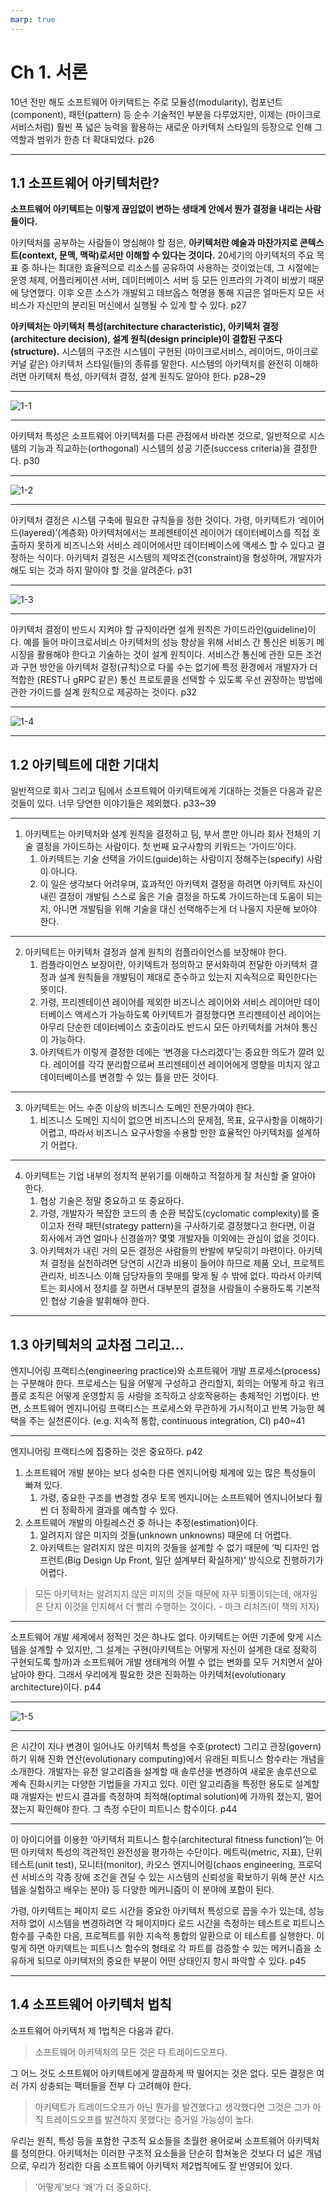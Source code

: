 ```yaml
---
marp: true
---
```


# Ch 1. 서론

10년 전만 해도 소프트웨어 아키텍트는 주로 모듈성(modularity), 컴포넌트(component), 패턴(pattern) 등 순수 기술적인 부분을 다루었지만, 이제는 (마이크로서비스처럼) 훨씬 폭 넓은 능력을 활용하는 새로운 아키텍처 스타일의 등장으로 인해 그 역할과 범위가 한층 더 확대되었다. p26

---

## 1.1 소프트웨어 아키텍처란?

**소프트웨어 아키텍트는 이렇게 끊임없이 변하는 생태계 안에서 뭔가 결정을 내리는 사람들이다.** 

아키텍처를 공부하는 사람들이 명심해야 할 점은, **아키텍처란 예술과 마찬가지로 콘텍스트(context, 문맥, 맥락)로서만 이해할 수 있다는 것이다.** 20세기의 아키텍처의 주요 목표 중 하나는 최대한 효율적으로 리소스를 공유하여 사용하는 것이었는데, 그 시절에는 운영 체제, 어플리케이션 서버, 데이터베이스 서버 등 모든 인프라의 가격이 비쌌기 때문에 당연했다. 이후 오픈 소스가 개발되고 데브옵스 혁명을 통해 지금은 얼마든지 모든 서비스가 자신만의 분리된 머신에서 실행될 수 있게 할 수 있다. p27

**아키텍처는 아키텍처 특성(architecture characteristic), 아키텍처 결정(architecture decision), 설계 원칙(design principle)이 결합된 구조다(structure).** 시스템의 구조란 시스템이 구현된 (마이크로서비스, 레이어드, 마이크로 커널 같은) 아키텍처 스타일(들)의 종류를 말한다. 시스템의 아키텍처를 완전히 이해하려면 아키텍처 특성, 아키텍처 결정, 설계 원칙도 알아야 한다. p28~29

---

![1-1](./wonjong/1-1.jpeg)

---

아키텍처 특성은 소프트웨어 아키텍처를 다른 관점에서 바라본 것으로, 일반적으로 시스템의 기능과 직교하는(orthogonal) 시스템의 성공 기준(success criteria)을 결정한다. p30

---

![1-2](./wonjong/1-2.jpeg)

---

아키텍처 결정은 시스템 구축에 필요한 규칙들을 정한 것이다. 가령, 아키텍트가 ‘레이어드(layered)’(계층화) 아키텍처에서는 프레젠테이션 레이어가 데이터베이스를 직접 호출하지 못하게 비즈니스와 서비스 레이어에서만 데이터베이스에 액세스 할 수 있다고 결정하는 식이다. 아키텍처 결정은 시스템의 제약조건(constraint)을 형성하며, 개발자가 해도 되는 것과 하지 말아야 할 것을 알려준다. p31

---

![1-3](./wonjong/1-3.jpeg)

---

아키텍처 결정이 반드시 지켜야 할 규칙이라면 설계 원칙은 가이드라인(guideline)이다. 예를 들어 마이크로서비스 아키텍처의 성능 향상을 위해 서비스 간 통신은 비동기 메시징을 활용해야 한다고 기술하는 것이 설계 원칙이다. 서비스간 통신에 관한 모든 조건과 구현 방안을 아키텍처 결정(규칙)으로 다룰 수는 없기에 특정 환경에서 개발자가 더 적합한 (REST나 gRPC 같은) 통신 프로토콜을 선택할 수 있도록 우선 권장하는 방법에 관한 가이드를 설계 원칙으로 제공하는 것이다. p32

---

![1-4](./wonjong/1-4.jpeg)

---

## 1.2 아키텍트에 대한 기대치

일반적으로 회사 그리고 팀에서 소프트웨어 아키텍트에게 기대하는 것들은 다음과 같은 것들이 있다. 너무 당연한 이야기들은 제외했다. p33~39

---

1. 아키텍트는 아키텍처와 설계 원칙을 결정하고 팀, 부서 뿐만 아니라 회사 전체의 기술 결정을 가이드하는 사람이다. 첫 번째 요구사항의 키워드는 ‘가이드’이다. 
    1. 아키텍트는 기술 선택을 가이드(guide)하는 사람이지 정해주는(specify) 사람이 아니다. 
    2. 이 일은 생각보다 어려우며, 효과적인 아키텍처 결정을 하려면 아키텍트 자신이 내린 결정이 개발팀 스스로 옳은 기술 결정을 하도록 가이드하는데 도움이 되는지, 아니면 개발팀을 위해 기술을 대신 선택해주는게 더 나을지 자문해 보아야 한다.

---

2. 아키텍트는 아키텍처 결정과 설계 원칙의 컴플라이언스를 보장해야 한다. 
    1. 컴플라이언스 보장이란, 아키텍트가 정의하고 문서화하여 전달한 아키텍처 결정과 설계 원칙들을 개발팀이 제대로 준수하고 있는지 지속적으로 확인한다는 뜻이다. 
    2. 가령, 프리젠테이션 레이어를 제외한 비즈니스 레이어와 서비스 레이어만 데이터베이스 액세스가 가능하도록 아키텍트가 결정했다면 프리젠테이션 레이어는 아무리 단순한 데이터베이스 호출이라도 반드시 모든 아키텍처를 거쳐야 통신이 가능하다. 
    3. 아키텍트가 이렇게 결정한 데에는 ‘변경을 다스리겠다’는 중요한 의도가 깔려 있다. 레이어를 각각 분리함으로써 프리젠테이션 레이어에게 영향을 미치지 않고 데이터베이스를 변경할 수 있는 틀을 만든 것이다.

---

3. 아키텍트는 어느 수준 이상의 비즈니스 도메인 전문가여야 한다.
    1. 비즈니스 도메인 지식이 없으면 비즈니스의 문제점, 목표, 요구사항을 이해하기 어렵고, 따라서 비즈니스 요구사항을 수용할 만한 효율적인 아키텍처를 설계하기 어렵다.

---

4. 아키텍트는 기업 내부의 정치적 분위기를 이해하고 적절하게 잘 처신할 줄 알아야 한다.
    1. 협상 기술은 정말 중요하고 또 중요하다.
    2. 가령, 개발자가 복잡한 코드의 총 순환 복잡도(cyclomatic complexity)를 줄이고자 전략 패턴(strategy pattern)을 구사하기로 결정했다고 한다면, 이걸 회사에서 과연 얼마나 신경쓸까? 몇몇 개발자들 이외에는 관심이 없을 것이다.
    3. 아키텍처가 내린 거의 모든 결정은 사람들의 반발에 부딪히기 마련이다. 아키텍처 결정을 실천하려면 당연히 시간과 비용이 들어야 하므로 제품 오너, 프로젝트 관리자, 비즈니스 이해 담당자들의 뭇매를 맞게 될 수 밖에 없다. 따라서 아키텍트는 회사에서 정치를 잘 하면서 대부분의 결정을 사람들이 수용하도록 기본적인 협상 기술을 발휘해야 한다.

---

## 1.3 아키텍처의 교차점 그리고...

엔지니어링 프랙티스(engineering practice)와 소프트웨어 개발 프로세스(process)는 구분해야 한다. 프로세스는 팀을 어떻게 구성하고 관리할지, 회의는 어떻게 하고 워크플로 조직은 어떻게 운영할지 등 사람을 조직하고 상호작용하는 총체적인 기법이다. 반면, 소프트웨어 엔지니어링 프랙티스는 프로세스와 무관하게 가시적이고 반복 가능한 혜택을 주는 실천론이다. (e.g. 지속적 통합, continuous integration, CI) p40~41

---

엔지니어링 프랙티스에 집중하는 것은 중요하다. p42

1. 소프트웨어 개발 분야는 보다 성숙한 다른 엔지니어링 체계에 있는 많은 특성들이 빠져 있다.
    1. 가령, 중요한 구조를 변경할 경우 토목 엔지니어는 소프트웨어 엔지니어보다 훨씬 더 정확하게 결과를 예측할 수 있다.
2. 소프트웨어 개발의 아킬레스건 중 하나는 추정(estimation)이다. 
    1. 알려지지 않은 미지의 것들(unknown unknowns) 때문에 더 어렵다.
    2. 아키텍트는 알려지지 않은 미지의 것들을 설계할 수 없기 때문에 ‘빅 디자인 업 프런트(Big Design Up Front, 일단 설계부터 확실하게)’ 방식으로 진행하기가 어렵다.

> 모든 아키텍처는 알려지지 않은 미지의 것들 때문에 자꾸 되풀이되는데, 애자일은 단지 이것을 인지해서 더 빨리 수행하는 것이다. - 마크 리처즈(이 책의 저자)
> 

---

소프트웨어 개발 세계에서 정적인 것은 하나도 없다. 아키텍트는 어떤 기준에 맞게 시스템을 설계할 수 있지만, 그 설계는 구현(아키텍트는 어떻게 자신이 설계한 대로 정확히 구현되도록 할까)과 소프트웨어 개발 생태계의 어쩔 수 없는 변화를 모두 거치면서 살아남아야 한다. 그래서 우리에게 필요한 것은 진화하는 아키텍처(evolutionary architecture)이다. p44

---

![1-5](./wonjong/1-5.jpeg)

---

<Building Evolutionary Architecture>은 시간이 지나 변경이 일어나도 아키텍처 특성을 수호(protect) 그리고 관장(govern)하기 위해 진화 연산(evolutionary computing)에서 유래된 피트니스 함수라는 개념을 소개한다. 개발자는 유전 알고리즘을 설계할 때 솔루션을 변경하여 새로운 솔루션으로 계속 진화시키는 다양한 기법들을 가지고 있다. 이런 알고리즘을 특정한 용도로 설계할 때 개발자는 반드시 결과를 측정하여 최적해(optimal solution)에 가까워 졌는지, 멀어졌는지 확인해야 한다. 그 측정 수단이 피트니스 함수이다. p44

---

이 아이디어를 이용한 ‘아키텍처 피트니스 함수(architectural fitness function)’는 어떤 아키텍처 특성의 객관적인 완전성을 평가하는 수단이다. 메트릭(metric, 지표), 단위 테스트(unit test), 모니터(monitor), 카오스 엔지니어링(chaos engineering, 프로덕션 서비스의 각종 장애 조건을 견딜 수 있는 시스템의 신뢰성을 확보하기 위해 분산 시스템을 실험하고 배우는 분야) 등 다양한 메커니즘이 이 분야에 포함이 된다.

가령, 아키텍트는 페이지 로드 시간을 중요한 아키텍처 특성으로 꼽을 수가 있는데, 성능 저하 없이 시스템을 변경하려면 각 페이지마다 로드 시간을 측정하는 테스트로 피트니스 함수를 구축한 다음, 프로젝트를 위한 지속적 통합의 일환으로 이 테스트를 실행한다. 이렇게 하면 아키텍트는 피트니스 함수의 형태로 각 파트를 검증할 수 있는 메커니즘을 소유하게 되므로 아키텍처의 중요한 부분이 어떤 상태인지 항시 파악할 수 있다. p45

---

## 1.4 소프트웨어 아키텍처 법칙

소프트웨어 아키텍처 제 1법칙은 다음과 같다.

> 소프트웨어 아키텍처의 모든 것은 다 트레이드오프다.
> 

그 어느 것도 소프트웨어 아키텍트에게 깔끔하게 딱 떨어지는 것은 없다. 모든 결정은 여러 가지 상충되는 팩터들을 전부 다 고려해야 한다.

> 아키텍트가 트레이드오프가 아닌 뭔가를 발견했다고 생각했다면 그것은 그가 아직 트레이드오프를 발견하지 못했다는 증거일 가능성이 높다.
> 

우리는 원칙, 특성 등을 포함한 구조적 요소들을 초월한 용어로써 소프트웨어 아키텍처를 정의한다. 아키텍처는 이러한 구조적 요소들을 단순히 합쳐놓은 것보다 더 넓은 개념으로, 우리가 정리한 다음 소프트웨어 아키텍처 제2법칙에도 잘 반영되어 있다.

> ‘어떻게’보다 ‘왜’가 더 중요하다.
>